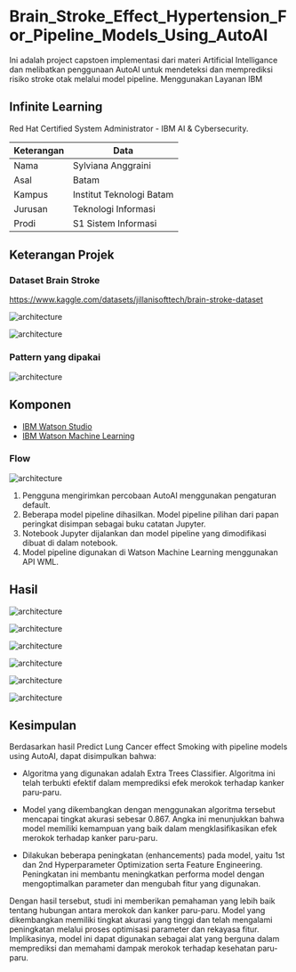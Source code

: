 # Brain_Stroke_Effect_Hypertension_For_Pipeline_Models_Using_AutoAI
Ini adalah project capstoen implementasi dari materi Artificial Intelligance dan melibatkan penggunaan AutoAI untuk mendeteksi dan memprediksi risiko stroke otak melalui model pipeline. Menggunakan Layanan IBM


## Infinite Learning

Red Hat Certified System Administrator - IBM AI &amp; Cybersecurity.

| Keterangan | Data                     |
| ---------- | ------------------------ |
| Nama       | Sylviana Anggraini       |
| Asal       | Batam                    |
| Kampus     | Institut Teknologi Batam |
| Jurusan    | Teknologi Informasi      |
| Prodi      | S1 Sistem Informasi      |

## Keterangan Projek

### Dataset Brain Stroke

https://www.kaggle.com/datasets/jillanisofttech/brain-stroke-dataset

![architecture](Picture/dataset.png)

![architecture](Picture/a-inform.png)

### Pattern yang dipakai

![architecture](Picture/Pattern-dipakai.png)

## Komponen

- [IBM Watson Studio](https://cloud.ibm.com/catalog/services/watson-studio)
- [IBM Watson Machine Learning](https://cloud.ibm.com/catalog/services/machine-learning)

### Flow

![architecture](Picture/Flow.png)

1. Pengguna mengirimkan percobaan AutoAI menggunakan pengaturan default.
2. Beberapa model pipeline dihasilkan. Model pipeline pilihan dari papan peringkat disimpan sebagai buku catatan Jupyter.
3. Notebook Jupyter dijalankan dan model pipeline yang dimodifikasi dibuat di dalam notebook.
4. Model pipeline digunakan di Watson Machine Learning menggunakan API WML.

## Hasil

![architecture](Picture/r-map.jpeg)

![architecture](Picture/leaderboard.jpeg)

![architecture](Picture/Metric-chart.jpeg)

![architecture](Picture/roc.png)

![architecture](Picture/modul-evaluation.png)

![architecture](Picture/confusion-matrix.png)

## Kesimpulan

Berdasarkan hasil Predict Lung Cancer effect Smoking with pipeline models using AutoAI, dapat disimpulkan bahwa:

- Algoritma yang digunakan adalah Extra Trees Classifier. Algoritma ini telah terbukti efektif dalam memprediksi efek merokok terhadap kanker paru-paru.

- Model yang dikembangkan dengan menggunakan algoritma tersebut mencapai tingkat akurasi sebesar 0.867. Angka ini menunjukkan bahwa model memiliki kemampuan yang baik dalam mengklasifikasikan efek merokok terhadap kanker paru-paru.

- Dilakukan beberapa peningkatan (enhancements) pada model, yaitu 1st dan 2nd Hyperparameter Optimization serta Feature Engineering. Peningkatan ini membantu meningkatkan performa model dengan mengoptimalkan parameter dan mengubah fitur yang digunakan.

Dengan hasil tersebut, studi ini memberikan pemahaman yang lebih baik tentang hubungan antara merokok dan kanker paru-paru. Model yang dikembangkan memiliki tingkat akurasi yang tinggi dan telah mengalami peningkatan melalui proses optimisasi parameter dan rekayasa fitur. Implikasinya, model ini dapat digunakan sebagai alat yang berguna dalam memprediksi dan memahami dampak merokok terhadap kesehatan paru-paru.

